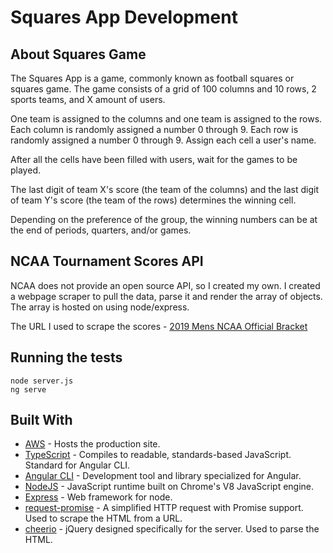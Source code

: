 # Squares App Development

## About Squares Game
The Squares App is a game, commonly known as football squares or squares game. 
The game consists of a grid of 100 columns and 10 rows, 2 sports teams, and X amount of users. 

One team is assigned to the columns and one team is assigned to the rows. Each column is randomly assigned a number 0 through 9. Each row is
randomly assigned a number 0 through 9. Assign each cell a user's name. 

After all the cells have been filled with users, wait for the games to be played. 

The last digit of team X's score (the team of the columns) and the last digit of team Y's score (the team of the rows) determines the winning cell. 

Depending on the preference of the group, the winning numbers can be at the end of periods, quarters, and/or games. 


## NCAA Tournament Scores API

NCAA does not provide an open source API, so I created my own. I created a webpage scraper to pull the data, parse it and render the array of objects. The array is hosted on 
using node/express. 

The URL I used to scrape the scores - [2019 Mens NCAA Official Bracket](https://www.ncaa.com/brackets/basketball-men/d1/2019)

## Running the tests

```
node server.js
ng serve
```

## Built With

* [AWS](https://aws.amazon.com/) - Hosts the production site. 
* [TypeScript](https://github.com/microsoft/TypeScript) - Compiles to readable, standards-based JavaScript. Standard for Angular CLI. 
* [Angular CLI](https://cli.angular.io/) - Development tool and library specialized for Angular.
* [NodeJS](https://github.com/nodejs/node) - JavaScript runtime built on Chrome's V8 JavaScript engine.
* [Express](https://github.com/expressjs/express) - Web framework for node.
* [request-promise](https://github.com/request/request-promise) - A simplified HTTP request with Promise support. Used to scrape the HTML from a URL.  
* [cheerio](https://github.com/cheeriojs/cheerio) - jQuery designed specifically for the server. Used to parse the HTML. 
